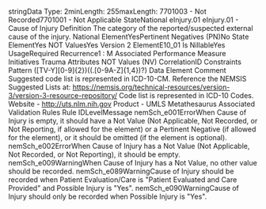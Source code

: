 

stringData Type: 2minLength: 255maxLength: 
7701003 - Not Recorded7701001 - Not Applicable
StateNational
eInjury.01
eInjury.01 - Cause of Injury
Definition
The category of the reported/suspected external cause of the injury.
National ElementYesPertinent Negatives (PN)No
State ElementYes
NOT ValuesYes
Version 2 ElementE10_01
Is NillableYes
UsageRequired
Recurrence1 : M
Associated Performance Measure Initiatives
Trauma
Attributes
NOT Values (NV)
CorrelationID
Constraints
Pattern
([TV-Y][0-9]{2})((\.[0-9A-Z]{1,4})?)
Data Element Comment
Suggested code list is represented in ICD-10-CM. Reference the NEMSIS Suggested Lists at:
https://nemsis.org/technical-resources/version-3/version-3-resource-repository/ 
Code list is represented in ICD-10 Codes. 
Website - http://uts.nlm.nih.gov 
Product - UMLS Metathesaurus
Associated Validation Rules
Rule IDLevelMessage
nemSch_e001ErrorWhen Cause of Injury is empty, it should have a Not Value (Not Applicable, Not Recorded, or Not
Reporting, if allowed for the element) or a Pertinent Negative (if allowed for the element), or it
should be omitted (if the element is optional).
nemSch_e002ErrorWhen Cause of Injury has a Not Value (Not Applicable, Not Recorded, or Not Reporting), it
should be empty.
nemSch_e009WarningWhen Cause of Injury has a Not Value, no other value should be recorded.
nemSch_e089WarningCause of Injury should be recorded when Patient Evaluation/Care is "Patient Evaluated and Care
Provided" and Possible Injury is "Yes".
nemSch_e090WarningCause of Injury should only be recorded when Possible Injury is "Yes".